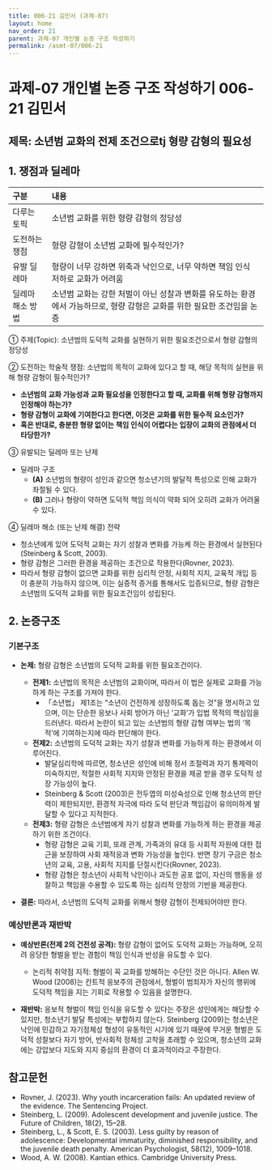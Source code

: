 ```yaml
---
title: 006-21 김민서 (과제-07)
layout: home
nav_order: 21
parent: 과제-07 개인별 논증 구조 작성하기
permalink: /asmt-07/006-21
---
```


# 과제-07 개인별 논증 구조 작성하기 006-21 김민서

## 제목: 소년범 교화의 전제 조건으로tj 형량 감형의 필요성


## 1. 쟁점과 딜레마

| 구분 | 내용 |
|:---|:---|
| 다루는 토픽 | 소년범 교화를 위한 형량 감형의 정당성 |
| 도전하는 쟁점 | 형량 감형이 소년범 교화에 필수적인가?  |
| 유발 딜레마 | 형량이 너무 강하면 위축과 낙인으로, 너무 약하면 책임 인식 저하로 교화가 어려움 |
| 딜레마 해소 방법 | 소년범 교화는 강한 처벌이 아닌 성찰과 변화를 유도하는 환경에서 가능하므로, 형량 감형은 교화를 위한 필요한 조건임을 논증 |

① 주제(Topic): 소년범의 도덕적 교화를 실현하기 위한 필요조건으로서 형량 감형의 정당성  

② 도전하는 학술적 쟁점: 소년법의 목적이 교화에 있다고 할 때, 해당 목적의 실현을 위해 형량 감형이 필수적인가? 

- **소년범의 교화 가능성과 교화 필요성을 인정한다고 할 때, 교화를 위해 형량 감형까지 인정해야 하는가?**  
- **형량 감형이 교화에 기여한다고 한다면, 이것은 교화를 위한 필수적 요소인가?**  
- **혹은 반대로, 충분한 형량 없이는 책임 인식이 어렵다는 입장이 교화의 관점에서 더 타당한가?**

③ 유발되는 딜레마 또는 난제

- 딜레마 구조
  - **(A)** 소년범의 형량이 성인과 같으면 청소년기의 발달적 특성으로 인해 교화가 좌절될 수 있다.
  - **(B)** 그러나 형량이 약하면 도덕적 책임 의식이 약화 되어 오히려 교화가 어려울 수 있다.

④ 딜레마 해소 (또는 난제 해결) 전략

- 청소년에게 있어 도덕적 교화는 자기 성찰과 변화를 가능케 하는 환경에서 실현된다(Steinberg & Scott, 2003).
- 형량 감형은 그러한 환경을 제공하는 조건으로 작용한다(Rovner, 2023).
- 따라서 형량 감형이 없으면 교화를 위한 심리적 안정, 사회적 지지, 교육적 개입 등이 충분히 가능하지 않으며, 이는 실증적 증거를 통해서도 입증되므로, 형량 감형은 소년범의 도덕적 교화를 위한 필요조건임이 성립된다.

## 2. 논증구조

### 기본구조

- **논제:** 형량 감형은 소년범의 도덕적 교화를 위한 필요조건이다.
  - **전제1:** 소년법의 목적은 소년범의 교화이며, 따라서 이 법은 실제로 교화를 가능하게 하는 구조를 가져야 한다.
    - 「소년법」 제1조는 “소년이 건전하게 성장하도록 돕는 것”을 명시하고 있으며, 이는 단순한 응보나 사회 방어가 아닌 ‘교화’가 입법 목적의 핵심임을 드러낸다. 따라서 논란이 되고 있는 소년범의 형량 감형 여부는 법의 ‘목적’에 기여하는지에 따라 판단해야 한다.
  - **전제2:** 소년범의 도덕적 교화는 자기 성찰과 변화를 가능하게 하는 환경에서 이루어진다.
    - 발달심리학에 따르면, 청소년은 성인에 비해 정서 조절력과 자기 통제력이 미숙하지만, 적절한 사회적 지지와 안정된 환경을 제공 받을 경우 도덕적 성장 가능성이 높다.
    - Steinberg & Scott (2003)은 전두엽의 미성숙성으로 인해 청소년의 판단력이 제한되지만, 환경적 자극에 따라 도덕 판단과 책임감이 유의미하게 발달할 수 있다고 지적한다.
  - **전제3:** 형량 감형은 소년범에게 자기 성찰과 변화를 가능하게 하는 환경을 제공하기 위한 조건이다.
      - 형량 감형은 교육 기회, 또래 관계, 가족과의 유대 등 사회적 자원에 대한 접근을 보장하여 사회 재적응과 변화 가능성을 높인다. 반면 장기 구금은 청소년의 교육, 고용, 사회적 지지를 단절시킨다(Rovner, 2023).
      - 형량 감형은 청소년이 사회적 낙인이나 과도한 공포 없이, 자신의 행동을 성찰하고 책임을 수용할 수 있도록 하는 심리적 안정의 기반을 제공한다.

- **결론:** 따라서, 소년범의 도덕적 교화를 위해서 형량 감형이 전제되어야만 한다.

### 예상반론과 재반박

- **예상반론(전제 2의 건전성 공격):** 형량 감형이 없어도 도덕적 교화는 가능하며, 오히려 응당한 형벌을 받는 경험이 책임 인식과 반성을 유도할 수 있다.
  - 논리적 취약점 지적: 형벌이 꼭 교화를 방해하는 수단인 것은 아니다. Allen W. Wood (2008)는 칸트적 응보주의 관점에서, 형벌이 범죄자가 자신의 행위에 도덕적 책임을 지는 기회로 작용할 수 있음을 설명한다.

- **재반박:** 응보적 형벌이 책임 인식을 유도할 수 있다는 주장은 성인에게는 해당할 수 있지만, 청소년기 발달 특성에는 부합하지 않는다. Steinberg (2009)는 청소년은 낙인에 민감하고 자기정체성 형성이 유동적인 시기에 있기 때문에 무거운 형벌은 도덕적 성찰보다 자기 방어, 반사회적 정체성 고착을 초래할 수 있으며, 청소년의 교화에는 강압보다 지도와 지지 중심의 환경이 더 효과적이라고 주장한다.

## 참고문헌

- Rovner, J. (2023). Why youth incarceration fails: An updated review of the evidence. The Sentencing Project.
- Steinberg, L. (2009). Adolescent development and juvenile justice. The Future of Children, 18(2), 15–28.
- Steinberg, L., & Scott, E. S. (2003). Less guilty by reason of adolescence: Developmental immaturity, diminished responsibility, and the juvenile death penalty. American Psychologist, 58(12), 1009–1018.
- Wood, A. W. (2008). Kantian ethics. Cambridge University Press.